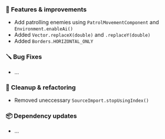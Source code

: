 ### 🚀 Features & improvements

- Add patrolling enemies using `PatrolMovementComponent` and `Environment.enableAi()`
- Added `Vector.replaceX(double)` and `.replaceY(double)`
- Added `Borders.HORIZONTAL_ONLY`

### 🪛 Bug Fixes

- ...

### 🧽 Cleanup & refactoring

- Removed uneccessary `SourceImport.stopUsingIndex()`

### 📦 Dependency updates

- ...